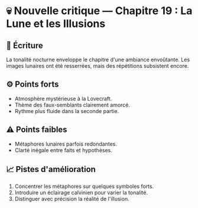 # 💀 Nouvelle critique — Chapitre 19 : La Lune et les Illusions

## 🧠 Écriture
La tonalité nocturne enveloppe le chapitre d'une ambiance envoûtante. Les images lunaires ont été resserrées, mais des répétitions subsistent encore.

## ⚙️ Points forts
- Atmosphère mystérieuse à la Lovecraft.
- Thème des faux-semblants clairement amorcé.
- Rythme plus fluide dans la seconde partie.

## ⚠️ Points faibles
- Métaphores lunaires parfois redondantes.
- Clarté inégale entre faits et hypothèses.

## 📈 Pistes d'amélioration
1. Concentrer les métaphores sur quelques symboles forts.
2. Introduire un éclairage calvinien pour varier la tonalité.
3. Distinguer avec précision la réalité de l'illusion.
